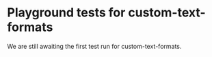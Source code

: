 # Playground tests for custom-text-formats
We are still awaiting the first test run for custom-text-formats.
